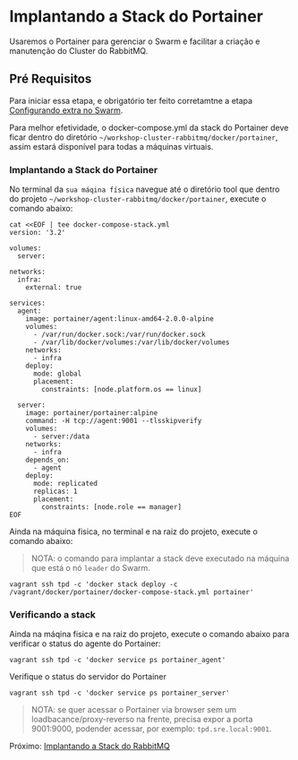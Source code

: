 # Implantando a Stack do Portainer

Usaremos o Portainer para gerenciar o Swarm e facilitar a criação e manutenção do Cluster do RabbitMQ.

## Pré Requisitos

Para iniciar essa etapa, e obrigatório ter feito corretamtne a etapa [Configurando extra no Swarm](docs/06-configuracao-extra-swarm.md).

Para melhor efetividade, o docker-compose.yml da stack do Portainer deve ficar dentro do diretório `~/workshop-cluster-rabbitmq/docker/portainer`, assim estará disponível para todas a máquinas virtuais. 


### Implantando a Stack do Portainer

No terminal da `sua máqina física` navegue até o diretório tool que dentro do projeto `~/workshop-cluster-rabbitmq/docker/portainer`, execute o comando abaixo:

```
cat <<EOF | tee docker-compose-stack.yml
version: '3.2'

volumes:
  server:

networks:
  infra:
    external: true

services:
  agent:
    image: portainer/agent:linux-amd64-2.0.0-alpine
    volumes:
      - /var/run/docker.sock:/var/run/docker.sock
      - /var/lib/docker/volumes:/var/lib/docker/volumes
    networks:
      - infra
    deploy:
      mode: global
      placement:
        constraints: [node.platform.os == linux]

  server:
    image: portainer/portainer:alpine
    command: -H tcp://agent:9001 --tlsskipverify
    volumes:
      - server:/data
    networks:
      - infra
    depends_on:
      - agent
    deploy:
      mode: replicated
      replicas: 1
      placement:
        constraints: [node.role == manager]
EOF
```

Ainda na máquina fisica, no terminal e na raiz do projeto, execute o comando abaixo:

> NOTA: o comando para implantar a stack deve executado na máquina que está o nó `leader` do Swarm.
```
vagrant ssh tpd -c 'docker stack deploy -c /vagrant/docker/portainer/docker-compose-stack.yml portainer'
```


### Verificando a stack

Ainda na máqina fisica e na raiz do projeto, execute o comando abaixo para verificar o status do agente do Portainer:
```
vagrant ssh tpd -c 'docker service ps portainer_agent'
```

Verifique o status do servidor do Portainer
```
vagrant ssh tpd -c 'docker service ps portainer_server'
```

> NOTA: se quer acessar o Portainer via browser sem um loadbacance/proxy-reverso na frente, precisa expor a porta 9001:9000, podender acessar, por exemplo: `tpd.sre.local:9001`.


Próximo: [Implantando a Stack do RabbitMQ](09-implantando-stack-rabbitmq.md)